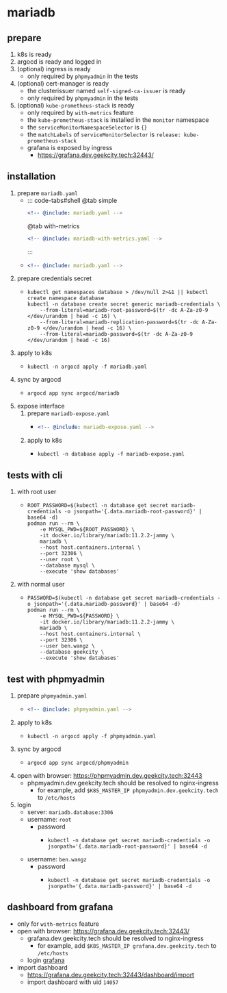 # mariadb

## prepare

1. k8s is ready
2. argocd is ready and logged in
3. (optional) ingress is ready
    * only required by `phpmyadmin` in the tests
4. (optional) cert-manager is ready
    * the clusterissuer named `self-signed-ca-issuer` is ready
    * only required by `phpmyadmin` in the tests
5. (optional) `kube-prometheus-stack` is ready
    * only required by `with-metrics` feature
    * the `kube-prometheus-stack` is installed in the `monitor` namespace
    * the `serviceMonitorNamespaceSelector` is `{}`
    * the `matchLabels` of `serviceMonitorSelector` is `release: kube-prometheus-stack`
    * grafana is exposed by ingress
        + https://grafana.dev.geekcity.tech:32443/

## installation

1. prepare `mariadb.yaml`
    * ::: code-tabs#shell
      @tab simple
      ```yaml
      <!-- @include: mariadb.yaml -->
      ```
      @tab with-metrics
      ```yaml
      <!-- @include: mariadb-with-metrics.yaml -->
      ```
      :::
    * ```yaml
      <!-- @include: mariadb.yaml -->
      ```
2. prepare credentials secret
    * ```shell
      kubectl get namespaces database > /dev/null 2>&1 || kubectl create namespace database
      kubectl -n database create secret generic mariadb-credentials \
          --from-literal=mariadb-root-password=$(tr -dc A-Za-z0-9 </dev/urandom | head -c 16) \
          --from-literal=mariadb-replication-password=$(tr -dc A-Za-z0-9 </dev/urandom | head -c 16) \
          --from-literal=mariadb-password=$(tr -dc A-Za-z0-9 </dev/urandom | head -c 16)
      ```
3. apply to k8s
    * ```shell
      kubectl -n argocd apply -f mariadb.yaml
      ```
4. sync by argocd
    * ```shell
      argocd app sync argocd/mariadb
      ```
5. expose interface
    1. prepare `mariadb-expose.yaml`
        * ```yaml
          <!-- @include: mariadb-expose.yaml -->
          ```
    2. apply to k8s
        * ```shell
          kubectl -n database apply -f mariadb-expose.yaml
          ```

## tests with cli

1. with root user
    * ```shell
      ROOT_PASSWORD=$(kubectl -n database get secret mariadb-credentials -o jsonpath='{.data.mariadb-root-password}' | base64 -d)
      podman run --rm \
          -e MYSQL_PWD=${ROOT_PASSWORD} \
          -it docker.io/library/mariadb:11.2.2-jammy \
          mariadb \
          --host host.containers.internal \
          --port 32306 \
          --user root \
          --database mysql \
          --execute 'show databases'
      ```
2. with normal user
    * ```shell
      PASSWORD=$(kubectl -n database get secret mariadb-credentials -o jsonpath='{.data.mariadb-password}' | base64 -d)
      podman run --rm \
          -e MYSQL_PWD=${PASSWORD} \
          -it docker.io/library/mariadb:11.2.2-jammy \
          mariadb \
          --host host.containers.internal \
          --port 32306 \
          --user ben.wangz \
          --database geekcity \
          --execute 'show databases'
      ```

## test with phpmyadmin

1. prepare `phpmyadmin.yaml`
    * ```yaml
      <!-- @include: phpmyadmin.yaml -->
      ```
2. apply to k8s
    * ```shell
      kubectl -n argocd apply -f phpmyadmin.yaml
      ```
3. sync by argocd
    * ```shell
      argocd app sync argocd/phpmyadmin
      ```
4. open with browser: https://phpmyadmin.dev.geekcity.tech:32443
    * phpmyadmin.dev.geekcity.tech should be resolved to nginx-ingress
        + for example, add `$K8S_MASTER_IP phpmyadmin.dev.geekcity.tech` to `/etc/hosts`
5. login
    * server: `mariadb.database:3306`
    * username: `root`
        + password
            * ```shell
              kubectl -n database get secret mariadb-credentials -o jsonpath='{.data.mariadb-root-password}' | base64 -d
              ```
    * username: `ben.wangz`
        + password
            * ```shell
              kubectl -n database get secret mariadb-credentials -o jsonpath='{.data.mariadb-password}' | base64 -d
              ```

## dashboard from grafana

* only for `with-metrics` feature
* open with browser: https://grafana.dev.geekcity.tech:32443/
    + grafana.dev.geekcity.tech should be resolved to nginx-ingress
        * for example, add `$K8S_MASTER_IP grafana.dev.geekcity.tech` to `/etc/hosts`
    + login [grafana](../../monitor/README.md#visit-grafana)
* import dashboard
    + https://grafana.dev.geekcity.tech:32443/dashboard/import
    + import dashboard with uid `14057`
